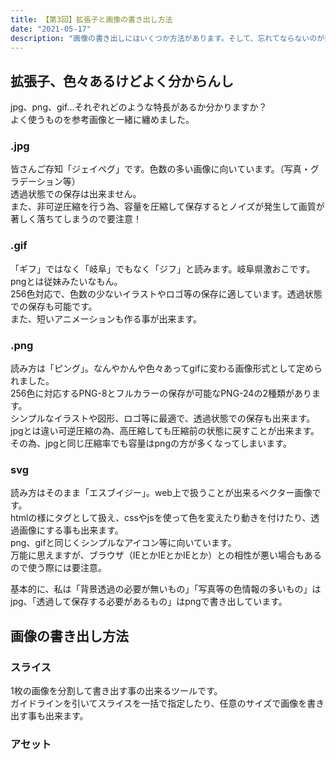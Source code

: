 ```yaml
---
title: 【第3回】拡張子と画像の書き出し方法
date: "2021-05-17"
description: "画像の書き出しにはいくつか方法があります。そして、忘れてならないのが拡張子。用途によって最適な画像を書き出せるようになろう！"
---
```


## 拡張子、色々あるけどよく分からんし
jpg、png、gif...それぞれどのような特長があるか分かりますか？<br>
よく使うものを参考画像と一緒に纏めました。

### .jpg
皆さんご存知「ジェイペグ」です。色数の多い画像に向いています。（写真・グラデーション等）<br>
透過状態での保存は出来ません。<br>
また、非可逆圧縮を行う為、容量を圧縮して保存するとノイズが発生して画質が著しく落ちてしまうので要注意！

### .gif
「ギフ」ではなく「岐阜」でもなく「ジフ」と読みます。岐阜県激おこです。pngとは従妹みたいなもん。<br>
256色対応で、色数の少ないイラストやロゴ等の保存に適しています。透過状態での保存も可能です。<br>
また、短いアニメーションも作る事が出来ます。

### .png
読み方は「ピング」。なんやかんや色々あってgifに変わる画像形式として定められました。<br>
256色に対応するPNG-8とフルカラーの保存が可能なPNG-24の2種類があります。<br>
シンプルなイラストや図形、ロゴ等に最適で、透過状態での保存も出来ます。<br>
jpgとは違い可逆圧縮の為、高圧縮しても圧縮前の状態に戻すことが出来ます。その為、jpgと同じ圧縮率でも容量はpngの方が多くなってしまいます。

### svg
読み方はそのまま「エスブイジー」。web上で扱うことが出来るベクター画像です。<br>
htmlの様にタグとして扱え、cssやjsを使って色を変えたり動きを付けたり、透過画像にする事も出来ます。<br>
png、gifと同じくシンプルなアイコン等に向いています。<br>
万能に思えますが、ブラウザ（IEとかIEとかIEとか）との相性が悪い場合もあるので使う際には要注意。


基本的に、私は「背景透過の必要が無いもの」「写真等の色情報の多いもの」はjpg、「透過して保存する必要があるもの」はpngで書き出しています。

## 画像の書き出し方法

### スライス
1枚の画像を分割して書き出す事の出来るツールです。<br>
ガイドラインを引いてスライスを一括で指定したり、任意のサイズで画像を書き出す事も出来ます。

### アセット

